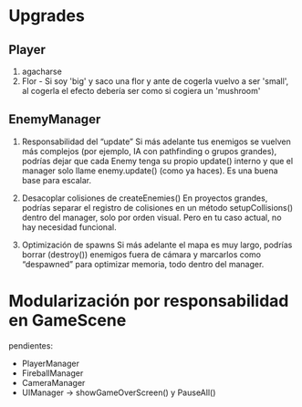 # Upgrades

## Player
1. agacharse
2. Flor - Si soy 'big' y saco una flor y ante de cogerla vuelvo a ser 'small', al cogerla el efecto debería ser como si cogiera un 'mushroom'

## EnemyManager
1. Responsabilidad del “update”
Si más adelante tus enemigos se vuelven más complejos (por ejemplo, IA con pathfinding o grupos grandes), podrías dejar que cada Enemy tenga su propio update() interno y que el manager solo llame enemy.update() (como ya haces). Es una buena base para escalar.

2. Desacoplar colisiones de createEnemies()
En proyectos grandes, podrías separar el registro de colisiones en un método setupCollisions() dentro del manager, solo por orden visual. Pero en tu caso actual, no hay necesidad funcional.

3. Optimización de spawns
Si más adelante el mapa es muy largo, podrías borrar (destroy()) enemigos fuera de cámara y marcarlos como “despawned” para optimizar memoria, todo dentro del manager.

# Modularización por responsabilidad en GameScene
pendientes:
- PlayerManager
- FireballManager
- CameraManager
- UIManager -> showGameOverScreen() y PauseAll()